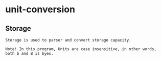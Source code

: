 # unit-conversion

## Storage
    Storage is used to parser and convert storage capacity.
    
    Note! In this program, Units are case insensitive, in other words, both b and B is byes. 